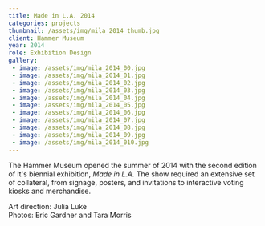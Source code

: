 ```yaml
---
title: Made in L.A. 2014
categories: projects
thumbnail: /assets/img/mila_2014_thumb.jpg
client: Hammer Museum
year: 2014
role: Exhibition Design
gallery:
 - image: /assets/img/mila_2014_00.jpg
 - image: /assets/img/mila_2014_01.jpg
 - image: /assets/img/mila_2014_02.jpg
 - image: /assets/img/mila_2014_03.jpg
 - image: /assets/img/mila_2014_04.jpg
 - image: /assets/img/mila_2014_05.jpg
 - image: /assets/img/mila_2014_06.jpg
 - image: /assets/img/mila_2014_07.jpg
 - image: /assets/img/mila_2014_08.jpg
 - image: /assets/img/mila_2014_09.jpg
 - image: /assets/img/mila_2014_010.jpg
---
```


The Hammer Museum opened the summer of 2014 with the second edition of it's biennial exhibition, _Made in L.A._ The show required an extensive set of collateral, from signage, posters, and invitations to interactive voting kiosks and merchandise.

Art direction: Julia Luke  
Photos: Eric Gardner and Tara Morris
